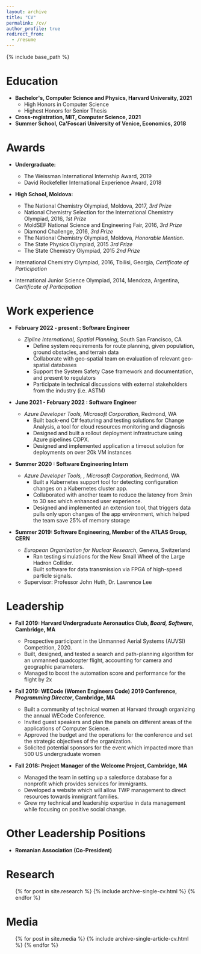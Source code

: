 ```yaml
---
layout: archive
title: "CV"
permalink: /cv/
author_profile: true
redirect_from:
  - /resume
---
```


{% include base_path %}

Education
======
* **Bachelor's, Computer Science and Physics, Harvard University, 2021**
  * High Honors in Computer Science
  * Highest Honors for Senior Thesis
* **Cross-registration, MIT, Computer Science, 2021**
* **Summer School, Ca'Foscari University of Venice, Economics, 2018**

Awards
======
* **Undergraduate:**
  * The Weissman International Internship Award, 2019
  * David Rockefeller International Experience Award, 2018

* **High School, Moldova:**
  * The National Chemistry Olympiad, Moldova, 2017, _3rd Prize_
  * National Chemistry Selection for the International Chemistry Olympiad, 2016, _1st Prize_
  * MoldSEF National Science and Engineering Fair, 2016, _3rd Prize_
  * Diamond Challenge, 2016, _3rd Prize_
  * The National Chemistry Olympiad, Moldova, _Honorable Mention_.
  * The State Physics Olympiad, 2015 _3rd Prize_ 
  * The State Chemistry Olympiad, 2015 _2nd Prize_

  
* International Chemistry Olympiad, 2016, Tbilisi, Georgia, _Certificate of Participation_
* International Junior Science Olympiad, 2014, Mendoza, Argentina, _Certificate of Participation_


Work experience
======

* **February 2022 - present : Software Engineer**
  * _Zipline International, Spatial Planning_, South San Francisco, CA
    * Define system requirements for route planning, given population, ground obstacles, and terrain data
    * Collaborate with geo-spatial team on evaluation of relevant geo-spatial databases
    * Support the System Safety Case framework and documentation, and present to regulators
    * Participate in technical discussions with external stakeholders from the industry (i.e. ASTM)

* **June 2021 - February 2022 : Software Engineer**
  * _Azure Developer Tools, Microsoft Corporation_, Redmond, WA
    * Built back-end C# featuring and testing solutions for Change Analysis, a tool for cloud resources monitoring and diagnosis
    * Designed and built a rollout deployment infrastructure using Azure pipelines CDPX. 
    * Designed and implemented application a timeout solution for deployments on over 20k VM instances


* **Summer 2020 : Software Engineering Intern**
  * _Azure Developer Tools, , Microsoft Corporation_, Redmond, WA
    * Built a Kubernetes support tool for detecting configuration changes on a Kubernetes cluster app. 
    * Collaborated with another team to reduce the latency from 3min to 30 sec which enhanced user experience. 
    * Designed and implemented an extension tool, that triggers data pulls only upon changes of the app environment, which helped the team save 25% of memory storage



* **Summer 2019: Software Engineering, Member of the ATLAS Group, CERN**
  * _European Organization for Nuclear Research_, Geneva, Switzerland
    * Ran testing simulations for the New Small Wheel of the Large Hadron Collider. 
    * Built software for data transmission via FPGA of high-speed particle signals.
  * Supervisor: Professor John Huth, Dr. Lawrence Lee



Leadership 
======
* **Fall 2019: Harvard Undergraduate Aeronautics Club, _Board, Software_, Cambridge, MA**
  * Prospective participant in the Unmanned Aerial Systems (AUVSI) Competition, 2020. 
  * Built, designed, and tested a search and path-planning algorithm for an unmanned quadcopter flight, accounting for camera and geographic parameters. 
  * Managed to boost the automation score and performance for the flight by 2x


* **Fall 2019: WECode (Women Engineers Code) 2019 Conference, _Programming Director_, Cambridge, MA**
  * Built a community of technical women at Harvard through organizing the annual WECode Conference. 
  * Invited guest speakers and plan the panels on different areas of the applications of Computer Science. 
  * Approved the budget and the operations for the conference and set the strategic objectives of the organization. 
  * Solicited potential sponsors for the event which impacted more than 500 US undergraduate women


* **Fall 2018: Project Manager of the Welcome Project, Cambridge, MA**
  * Managed the team in setting up a salesforce database for a nonprofit which provides services for immigrants. 
  * Developed a website which will allow TWP management to direct resources towards immigrant families.
  * Grew my technical and leadership expertise in data management while focusing on positive social change.

Other Leadership Positions
======
* **Romanian Association (Co-President)**

<!--   
Programming Languages: C++, C, Python, R, React.js, HTML, ROOT, System Verilog
======
* Skill 1
* Skill 2
  * Sub-skill 2.1
  * Sub-skill 2.2
  * Sub-skill 2.3
* Skill 3 -->

Research
======
  <ul>{% for post in site.research %}
    {% include archive-single-cv.html %}
  {% endfor %}</ul>
  
Media
======
  <ul>{% for post in site.media %}
    {% include archive-single-article-cv.html %}
  {% endfor %}</ul>
  
<!-- Teaching
======
  <ul>{% for post in site.teaching %}
    {% include archive-single-cv.html %}
  {% endfor %}</ul>
   -->
